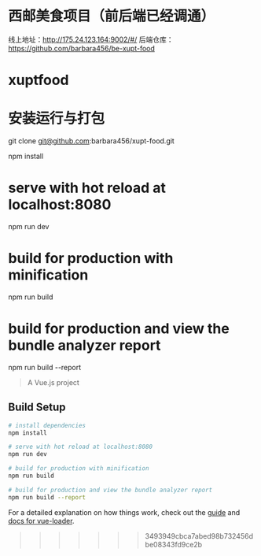 # 西邮美食项目（前后端已经调通）

线上地址：http://175.24.123.164:9002/#/
后端仓库：https://github.com/barbara456/be-xupt-food

# xuptfood
# 安装运行与打包

git clone git@github.com:barbara456/xupt-food.git

npm install

# serve with hot reload at localhost:8080
npm run dev

# build for production with minification
npm run build

# build for production and view the bundle analyzer report
npm run build --report
> A Vue.js project

## Build Setup

``` bash
# install dependencies
npm install

# serve with hot reload at localhost:8080
npm run dev

# build for production with minification
npm run build

# build for production and view the bundle analyzer report
npm run build --report
```

For a detailed explanation on how things work, check out the [guide](http://vuejs-templates.github.io/webpack/) and [docs for vue-loader](http://vuejs.github.io/vue-loader).
>>>>>>> 3493949cbca7abed98b732456dbe08343fd9ce2b
